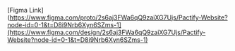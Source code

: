 [Figma Link](https://www.figma.com/proto/2s6aj3FWa6qQ9zaiXG7Ujs/Pactify-Website?node-id=0-1&t=D8i9Nrb6Xyn6SZms-1](https://www.figma.com/design/2s6aj3FWa6qQ9zaiXG7Ujs/Pactify-Website?node-id=0-1&t=D8i9Nrb6Xyn6SZms-1)
